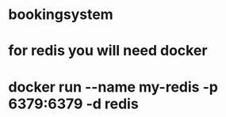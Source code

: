 # bookingsystem

# for redis you will need docker
# docker run --name my-redis -p 6379:6379 -d redis
